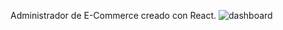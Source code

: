 Administrador de E-Commerce creado con React.
![dashboard](https://user-images.githubusercontent.com/99261724/192585710-9043e44a-e347-4938-bea2-5ef23036a357.jpg)

